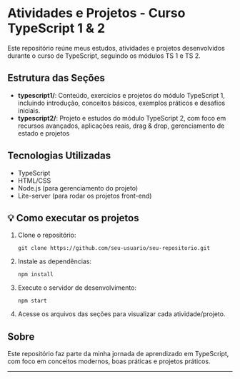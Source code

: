 # Atividades e Projetos - Curso TypeScript 1 & 2

Este repositório reúne meus estudos, atividades e projetos desenvolvidos durante o curso de TypeScript, seguindo os módulos TS 1 e TS 2.

## Estrutura das Seções

- **typescript1/**: Conteúdo, exercícios e projetos do módulo TypeScript 1, incluindo introdução, conceitos básicos, exemplos práticos e desafios iniciais.
- **typescript2/**: Projeto e estudos do módulo TypeScript 2, com foco em recursos avançados, aplicações reais, drag & drop, gerenciamento de estado e projetos

## Tecnologias Utilizadas

- TypeScript
- HTML/CSS
- Node.js (para gerenciamento do projeto)
- Lite-server (para rodar os projetos front-end)

## 💡 Como executar os projetos

1. Clone o repositório:
   ```
   git clone https://github.com/seu-usuario/seu-repositorio.git
   ```
2. Instale as dependências:
   ```
   npm install
   ```
3. Execute o servidor de desenvolvimento:
   ```
   npm start
   ```
4. Acesse os arquivos das seções para visualizar cada atividade/projeto.

## Sobre

Este repositório faz parte da minha jornada de aprendizado em TypeScript, com foco em conceitos modernos, boas práticas e projetos práticos.

---

